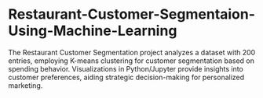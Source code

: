 # Restaurant-Customer-Segmentaion-Using-Machine-Learning
The Restaurant Customer Segmentation project analyzes a dataset with 200 entries, employing K-means clustering for customer segmentation based on spending behavior. Visualizations in Python/Jupyter provide insights into customer preferences, aiding strategic decision-making for personalized marketing. 
